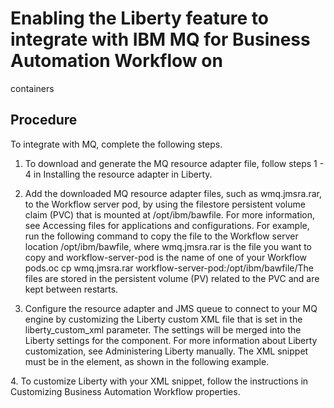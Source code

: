 # Enabling the Liberty feature to integrate with IBM MQ for Business Automation Workflow on
containers

## Procedure

To integrate with MQ, complete the following steps.

1. To download and generate the MQ resource adapter file, follow steps 1 - 4 in Installing the resource adapter in Liberty.
2. Add the downloaded MQ resource adapter files, such as
wmq.jmsra.rar, to the Workflow server pod, by using the filestore persistent
volume claim (PVC) that is mounted at /opt/ibm/bawfile. For more information,
see Accessing files for applications and
configurations.
 For example, run the following command to copy the file to the Workflow server location
/opt/ibm/bawfile, where wmq.jmsra.rar is the file you want
to copy and workflow-server-pod is the name of one of your Workflow
pods.oc cp wmq.jmsra.rar workflow-server-pod:/opt/ibm/bawfile/The files are
stored in the persistent volume (PV) related to the PVC and are kept between restarts.
3. Configure the resource adapter and JMS queue to connect to your MQ engine by customizing
the Liberty custom XML file that is set in the liberty\_custom\_xml parameter.
The settings will be merged into the Liberty settings for the component. For more information about
Liberty customization, see Administering Liberty manually. The XML snippet must be in the
<server> element, as shown in the following
example.<server>
   <!-- configure wmqJmsClient.rar.location pointing to your resoruce adapter file -->
   <variable name="wmqJmsClient.rar.location" value="/opt/ibm/bawfile/wmq.jmsra.rar" />
 
   <!-- configure queue connection factory and queue to connect to your MQ engine -->
   <variable name="MQ\_CONNECTION\_LIST" value="yourmq.connect.name(1414)" />
   <variable name="MQ\_QMGR\_NAME" value="VDCTQMI" />
   <variable name="JMS\_ASPC001\_ECE\_CHN" value="VDI.ASPC001" />
   <jmsQueueConnectionFactory id="jms/QCF" jndiName="jms/QCF">
       <properties.wmqJms connectionNameList="${MQ\_CONNECTION\_LIST}"
           queueManager="${MQ\_QMGR\_NAME}" channel="SYSTEM.DEF.SVRCONN"
           transportType="CLIENT" targetClientMatching="false" />
       <connectionManager connectionTimeout="20s"></connectionManager>
   </jmsQueueConnectionFactory>
    <!-- JMS Queues -->
   <jmsQueue jndiName="jms/ASPC001\_ECE\_CHN" id="jms/ASPC001\_ECE\_CHN">
       <properties.wmqJms baseQueueManagerName="${MQ\_QMGR\_NAME}" baseQueueName="${JMS\_ASPC001\_ECE\_CHN}" />
   </jmsQueue>

<server>
4. To customize Liberty with your XML snippet, follow the instructions in
Customizing Business Automation Workflow properties.